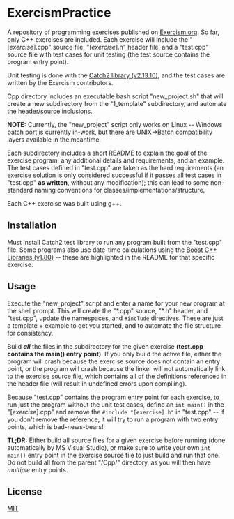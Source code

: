 # ExercismPractice

A repository of programming exercises published on [Exercism.org](https://exercism.org). So far, only C++ exercises are included. Each exercise will include the "[*exercise*].cpp" source file, "[*exercise*].h" header file, and a "test.cpp" source file with test cases for unit testing (the test source contains the program entry point).

Unit testing is done with the [Catch2 library (v2.13.10)](https://github.com/catchorg/Catch2), and the test cases are written by the Exercism contributors.

Cpp directory includes an executable bash script "new\_project.sh" that will create a new subdirectory from the "1\_template" subdirectory, and automate the header/source inclusions.

**NOTE:** Currently, the "new_project" script only works on Linux -- Windows batch port is currently in-work, but there are UNIX->Batch compatibility layers available in the meantime.

Each subdirectory includes a short README to explain the goal of the exercise program, any additional details and requirements, and an example. The test cases defined in "test.cpp" are taken as the hard requirements (an exercise solution is only considered successful if it passes all test cases in "test.cpp" **as written**, without any modification); this can lead to some non-standard naming conventions for classes/implementations/structure.

Each C++ exercise was built using g++.

## Installation

Must install Catch2 test library to run any program built from the "test.cpp" file. Some programs also use date-time calculations using the [Boost C++ Libraries (v1.80)](https://www.boost.org/) -- these are highlighted in the README for that specific exercise.

## Usage

Execute the "new_project" script and enter a name for your new program at the shell prompt. This will create the "\*.cpp" source, "\*.h" header, and "test.cpp", update the namespaces, and `#include` directives. These are just a template + example to get you started, and to automate the file structure for consistency.

Build ***all*** the files in the subdirectory for the given exercise **(test.cpp contains the main() entry point)**. If you only build the active file, either the program will crash because the exercise source does not contain an entry point, or the program will crash because the linker will not automatically link to the exercise source file, which contains all of the definitions referenced in the header file (will result in undefined errors upon compiling).

Because "test.cpp" contains the program entry point for each exercise, to run just the program without the unit test cases, define an `int main()` in the "[*exercise*].cpp" and remove the `#include "[exercise].h"` in "test.cpp" -- if you don't remove the reference, it will try to run a program with two entry points, which is bad-news-bears! 

**TL;DR:** Either build all source files for a given exercise before running (done automatically by MS Visual Studio), or make sure to write your own `int main()` entry point in the exercise source file to just build and run that one. Do not build all from the parent "/Cpp/" directory, as you will then have *multiple* entry points.

## License
[MIT](https://choosealicense.com/licenses/mit/)
